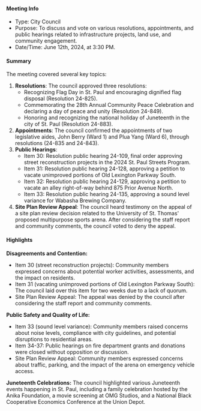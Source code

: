---
---

#### Meeting Info
- Type: City Council
- Purpose: To discuss and vote on various resolutions, appointments, and public hearings related to infrastructure projects, land use, and community engagement.
- Date/Time: June 12th, 2024, at 3:30 PM.

#### Summary
The meeting covered several key topics:

1. **Resolutions**: The council approved three resolutions:
	* Recognizing Flag Day in St. Paul and encouraging dignified flag disposal (Resolution 24-825).
	* Commemorating the 28th Annual Community Peace Celebration and declaring a day of peace and unity (Resolution 24-849).
	* Honoring and recognizing the national holiday of Juneteenth in the city of St. Paul (Resolution 24-883).
2. **Appointments**: The council confirmed the appointments of two legislative aides, John Berry (Ward 1) and Plua Yang (Ward 6), through resolutions (24-835 and 24-843).
3. **Public Hearings**:
	* Item 30: Resolution public hearing 24-109, final order approving street reconstruction projects in the 2024 St. Paul Streets Program.
	* Item 31: Resolution public hearing 24-128, approving a petition to vacate unimproved portions of Old Lexington Parkway South.
	* Item 32: Resolution public hearing 24-129, approving a petition to vacate an alley right-of-way behind 875 Prior Avenue North.
	* Item 33: Resolution public hearing 24-135, approving a sound level variance for Wabasha Brewing Company.
4. **Site Plan Review Appeal**: The council heard testimony on the appeal of a site plan review decision related to the University of St. Thomas' proposed multipurpose sports arena. After considering the staff report and community comments, the council voted to deny the appeal.

#### Highlights
**Disagreements and Contention:**

* Item 30 (street reconstruction projects): Community members expressed concerns about potential worker activities, assessments, and the impact on residents.
* Item 31 (vacating unimproved portions of Old Lexington Parkway South): The council laid over this item for two weeks due to a lack of quorum.
* Site Plan Review Appeal: The appeal was denied by the council after considering the staff report and community comments.

**Public Safety and Quality of Life:**

* Item 33 (sound level variance): Community members raised concerns about noise levels, compliance with city guidelines, and potential disruptions to residential areas.
* Item 34-37: Public hearings on fire department grants and donations were closed without opposition or discussion.
* Site Plan Review Appeal: Community members expressed concerns about traffic, parking, and the impact of the arena on emergency vehicle access.

**Juneteenth Celebrations:** The council highlighted various Juneteenth events happening in St. Paul, including a family celebration hosted by the Anika Foundation, a movie screening at OMG Studios, and a National Black Cooperative Economics Conference at the Union Depot.

